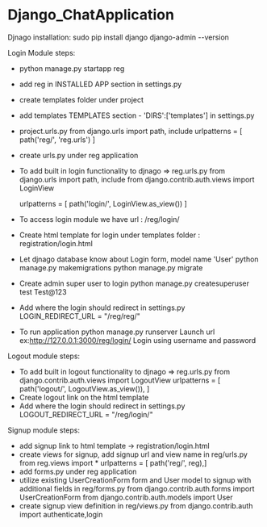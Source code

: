 # Django_ChatApplication
Djnago installation:
sudo pip install django
django-admin --version

Login Module steps:
- python manage.py startapp reg
- add reg in INSTALLED APP section in settings.py
- create templates folder under project
- add templates TEMPLATES section - 'DIRS':['templates'] in settings.py
- project.urls.py
    from django.urls import path, include
    urlpatterns = [ path('reg/', 'reg.urls') ]
- create urls.py under reg application
- To add built in login functionality to djnago => reg.urls.py
    from django.urls import path, include
    from django.contrib.auth.views import LoginView

    urlpatterns = [
    path('login/', LoginView.as_view())
    ]
- To access login module we have url : /reg/login/
- Create html template for login under templates folder : registration/login.html
- Let djnago database know about Login form, model name 'User'
    python manage.py makemigrations
    python manage.py migrate
- Create admin super user to login
    python manage.py createsuperuser
    test Test@123
- Add where the login should redirect in settings.py
    LOGIN_REDIRECT_URL = "/reg/reg/"
- To run application
    python manage.py runserver
    Launch url ex:http://127.0.0.1:3000/reg/login/
    Login using username and password

Logout module steps:
- To add built in logout functionality to djnago => reg.urls.py
    from django.contrib.auth.views import LogoutView
    urlpatterns = [
    path('logout/', LogoutView.as_view()),
    ]
- Create logout link on the html template
- Add where the login should redirect in settings.py
    LOGOUT_REDIRECT_URL = "/reg/login/"

Signup module steps:

- add signup link to html template -> registration/login.html
- create views for signup, add signup url and view name in reg/urls.py
    from reg.views import *
    urlpatterns = [ path('reg/', reg),]
- add forms.py under reg application
- utilize existing UserCreationForm form and User model to signup with additional fields in reg/forms.py
    from django.contrib.auth.forms import UserCreationForm
    from django.contrib.auth.models import User
- create signup view definition in reg/views.py
    from django.contrib.auth import authenticate,login
